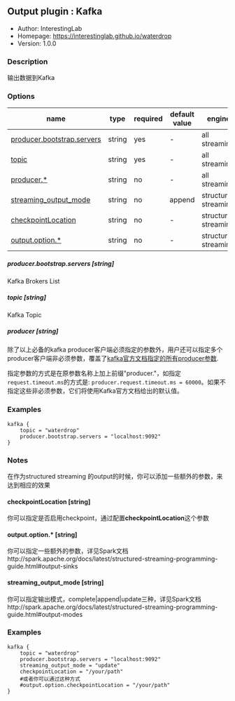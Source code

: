 ## Output plugin : Kafka

* Author: InterestingLab
* Homepage: https://interestinglab.github.io/waterdrop
* Version: 1.0.0

### Description

输出数据到Kafka

### Options

| name | type | required | default value | engine |
| --- | --- | --- | --- | --- |
| [producer.bootstrap.servers](#producerbootstrapservers-string) | string | yes | - | all streaming |
| [topic](#topic-string) | string | yes | - | all streaming |
| [producer.*](#producer-string) | string | no | - | all streaming |
| [streaming_output_mode](#streaming_output_mode-string) | string | no | append | structured streaming |
| [checkpointLocation](#checkpointLocation-string) | string | no | - | structured streaming |
| [output.option.*](#output.option-string) | string | no | - | structured streaming |
##### producer.bootstrap.servers [string]

Kafka Brokers List

##### topic [string]

Kafka Topic

##### producer [string]

除了以上必备的kafka producer客户端必须指定的参数外，用户还可以指定多个producer客户端非必须参数，覆盖了[kafka官方文档指定的所有producer参数](http://kafka.apache.org/documentation.html#producerconfigs).

指定参数的方式是在原参数名称上加上前缀"producer."，如指定`request.timeout.ms`的方式是: `producer.request.timeout.ms = 60000`。如果不指定这些非必须参数，它们将使用Kafka官方文档给出的默认值。

### Examples

```
kafka {
    topic = "waterdrop"
    producer.bootstrap.servers = "localhost:9092"
}
```
### Notes
在作为structured streaming 的output的时候，你可以添加一些额外的参数，来达到相应的效果

#### checkpointLocation [string]
你可以指定是否启用checkpoint，通过配置**checkpointLocation**这个参数

#### output.option.* [string]
你可以指定一些额外的参数，详见Spark文档http://spark.apache.org/docs/latest/structured-streaming-programming-guide.html#output-sinks

#### streaming_output_mode [string]
你可以指定输出模式，complete|append|update三种，详见Spark文档http://spark.apache.org/docs/latest/structured-streaming-programming-guide.html#output-modes

### Examples
```
kafka {
    topic = "waterdrop"
    producer.bootstrap.servers = "localhost:9092"
    streaming_output_mode = "update"
    checkpointLocation = "/your/path"
    #或者你可以通过这种方式
    #output.option.checkpointLocation = "/your/path"
}
```
